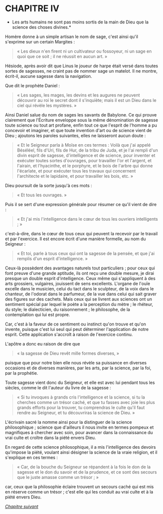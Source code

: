 # CHAPITRE IV

* Les arts humains ne sont pas moins sortis de la main de Dieu que la science des choses divines.*

Homère donne à un simple artisan le nom de sage, c'est ainsi qu'il s'exprime sur un certain Margites :

> « Les dieux n'en firent ni un cultivateur ou fossoyeur, ni un sage en quoi que ce soit ; il ne réussit en aucun art. »

Hésiode, après avoir dit que Linus le joueur de harpe était versé dans toutes sortes de sagesses, ne craint pas de
nommer sage un matelot. Il ne montre, écrit-il, aucune sagesse dans la navigation.

Que dit le prophète Daniel :

> « Les sages, les mages, les devins et les augures ne peuvent découvrir au roi le secret dont il s'inquiète; mais il est un Dieu dans le ciel qui révèle les mystères. »

Ainsi Daniel salue du nom de sages les savants de Babylone. Ce qui prouve clairement que l'Écriture enveloppe sous la même dénomination de sagesse toute science ou tout art profane, enfin tout ce que l'esprit de l'homme a pu concevoir et imaginer, et que toute invention d'art ou de science vient de Dieu ; ajoutons les paroles suivantes, elles ne laisseront aucun doute :

> « Et le Seigneur parla à Moïse en ces termes : Voilà que j'ai appelé Béséléel, fils d'Uri, fils de Hur, de la tribu de Juda, et je l'ai rempli d'un divin esprit de sagesse, d'intelligence et de science, pour inventer et exécuter toutes sortes d'ouvrages, pour travailler l'or et l'argent, et l'airain, et l'hyacinthe, et le porphyre, et le bois de l'arbre qui donne l'écarlate, et pour exécuter tous les travaux qui concernent l'architecte et le lapidaire, et pour travailler les bois, etc. »

Dieu poursuit de la sorte jusqu'à ces mots :

> « Et tous les ouvrages. »

Puis il se sert d'une expression générale pour résumer ce qu'il vient de dire :

>« Et j'ai mis l'intelligence dans le cœur de tous les ouvriers intelligents ; »

c'est-à-dire, dans le cœur de tous ceux qui peuvent la recevoir par le travail et par l'exercice. Il est encore écrit
d'une manière formelle, au nom du Seigneur :

> « Et toi, parle à tous ceux qui ont la sagesse de la pensée, et que j'ai remplis d'un esprit d'intelligence. »

Ceux-là possèdent des avantages naturels tout particuliers ; pour ceux qui font preuve d'une grande aptitude, ils ont reçu une double mesure, je dirai presque un double esprit d'intelligence. Ceux même qui s'appliquent à des arts grossiers, vulgaires, jouissent de sens excellents. L'organe de l'ouïe excelle dans le musicien, celui du tact
dans le sculpteur, de la voix dans le chanteur, de l'odorat dans le parfumeur, de la vue dans celui qui sait graver des figures sur des cachets. Mais ceux qui se livrent aux sciences ont un sentiment spécial par lequel le poète a la perception du mètre ; le rhéteur, du style; le dialecticien, du raisonnement ; le philosophe, de la contemplation qui lui est propre.

Car, c'est à la faveur de ce sentiment ou instinct qu'on trouve et qu'on invente, puisque c'est lui seul qui peut déterminer l'application de notre esprit. Cette application s'accroît à raison de l'exercice continu.

L'apôtre a donc eu raison de dire que

> « la sagesse de Dieu revêt mille formes diverses, »

puisque que pour notre bien elle nous révèle sa puissance en diverses occasions et de diverses manières, par les arts, par la science, par la foi, par la prophétie.

Toute sagesse vient donc du Seigneur, et elle est avec lui pendant tous les siècles, comme le dit l'auteur du livre de la sagesse :

> « Si tu invoques à grands cris l'intelligence et la science, si tu la cherches comme un trésor caché, et que tu fasses avec joie les plus grands efforts pour la trouver, tu comprendras le culte qu'il faut rendre au Seigneur, et tu découvriras la science de Dieu. »

L'écrivain sacré la nomme ainsi pour la distinguer de la science philosophique ; science que d'ailleurs il nous invite en termes pompeux et magnifiques à chercher avec soin, pour avancer dans la connaissance du vrai culte et croître dans la piété envers Dieu.

En regard de cette science philosophique, il a mis l'intelligence des devoirs qu'impose la piété, voulant ainsi désigner la science de la vraie religion, et il s'explique en ces termes :

> « Car, de la bouche du Seigneur se répandent à la fois le don de la sagesse et le don du savoir et de la prudence, et ce sont des secours que le juste amasse comme un trésor ; »

car, ceux que la philosophie éclaire trouvent un secours caché qui est mis en réserve comme un trésor ; c'est elle qui les conduit au vrai culte et à la piété envers Dieu.


*[Chapitre suivant](chapitre05.md)*
